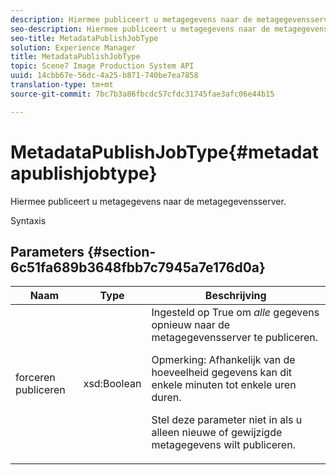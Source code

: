 ```yaml
---
description: Hiermee publiceert u metagegevens naar de metagegevensserver.
seo-description: Hiermee publiceert u metagegevens naar de metagegevensserver.
seo-title: MetadataPublishJobType
solution: Experience Manager
title: MetadataPublishJobType
topic: Scene7 Image Production System API
uuid: 14cbb67e-56dc-4a25-b871-740be7ea7858
translation-type: tm+mt
source-git-commit: 7bc7b3a86fbcdc57cfdc31745fae3afc06e44b15

---
```



# MetadataPublishJobType{#metadatapublishjobtype}

Hiermee publiceert u metagegevens naar de metagegevensserver.

Syntaxis

## Parameters {#section-6c51fa689b3648fbb7c7945a7e176d0a}

<table id="table_23B5CFC5C3F946F9AFDB6A83A1AAB7AF"> 
 <thead> 
  <tr> 
   <th colname="col1" class="entry"> Naam </th> 
   <th colname="col2" class="entry"> Type </th> 
   <th colname="col3" class="entry"> Beschrijving </th> 
  </tr> 
 </thead>
 <tbody> 
  <tr> 
   <td colname="col1"> <span class="codeph"> <span class="varname"> forceren</span> publiceren </span> </td> 
   <td colname="col2"> <span class="codeph"> xsd:Boolean</span> </td> 
   <td colname="col3">Ingesteld op <span class="codeph"> True</span> om <i>alle</i> gegevens opnieuw naar de metagegevensserver te publiceren. <p>Opmerking:  Afhankelijk van de hoeveelheid gegevens kan dit enkele minuten tot enkele uren duren. </p><p>Stel deze parameter niet in als u alleen nieuwe of gewijzigde metagegevens wilt publiceren. </p></td> 
  </tr> 
 </tbody> 
</table>

